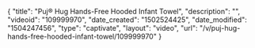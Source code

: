 {
    "title": "Puj&reg; Hug Hands-Free Hooded Infant Towel",
    "description": "",
    "videoid": "109999970",
    "date_created": "1502524425",
    "date_modified": "1504247456",
    "type": "captivate",
    "layout": "video",
    "url": "\/v\/puj-hug-hands-free-hooded-infant-towel\/109999970"
}